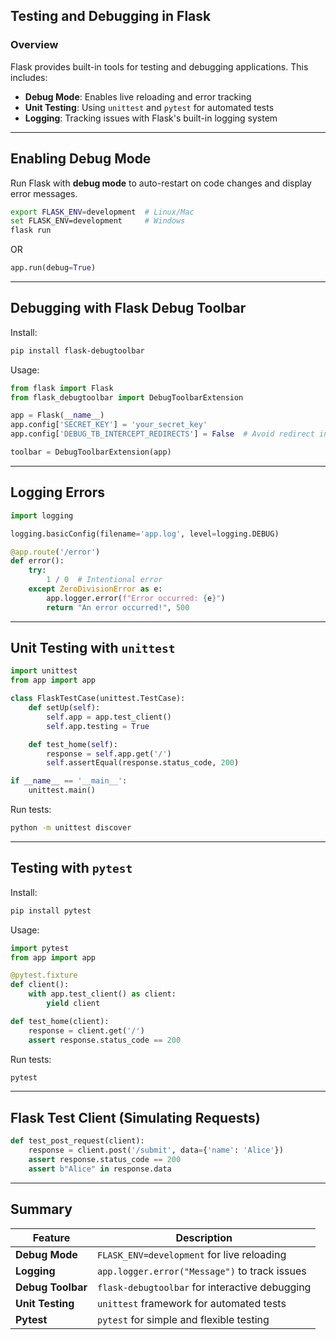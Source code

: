 ## Testing and Debugging in Flask  

### Overview  
Flask provides built-in tools for testing and debugging applications. This includes:  

- **Debug Mode**: Enables live reloading and error tracking  
- **Unit Testing**: Using `unittest` and `pytest` for automated tests  
- **Logging**: Tracking issues with Flask's built-in logging system  

---

## Enabling Debug Mode  
Run Flask with **debug mode** to auto-restart on code changes and display error messages.  

```sh
export FLASK_ENV=development  # Linux/Mac
set FLASK_ENV=development     # Windows
flask run
```
OR  
```python
app.run(debug=True)
```

---

## Debugging with Flask Debug Toolbar  
Install:  
```sh
pip install flask-debugtoolbar
```
Usage:  
```python
from flask import Flask
from flask_debugtoolbar import DebugToolbarExtension

app = Flask(__name__)
app.config['SECRET_KEY'] = 'your_secret_key'
app.config['DEBUG_TB_INTERCEPT_REDIRECTS'] = False  # Avoid redirect interception

toolbar = DebugToolbarExtension(app)
```

---

## Logging Errors  
```python
import logging

logging.basicConfig(filename='app.log', level=logging.DEBUG)

@app.route('/error')
def error():
    try:
        1 / 0  # Intentional error
    except ZeroDivisionError as e:
        app.logger.error(f"Error occurred: {e}")
        return "An error occurred!", 500
```

---

## Unit Testing with `unittest`  
```python
import unittest
from app import app

class FlaskTestCase(unittest.TestCase):
    def setUp(self):
        self.app = app.test_client()
        self.app.testing = True

    def test_home(self):
        response = self.app.get('/')
        self.assertEqual(response.status_code, 200)

if __name__ == '__main__':
    unittest.main()
```
Run tests:  
```sh
python -m unittest discover
```

---

## Testing with `pytest`  
Install:  
```sh
pip install pytest
```
Usage:  
```python
import pytest
from app import app

@pytest.fixture
def client():
    with app.test_client() as client:
        yield client

def test_home(client):
    response = client.get('/')
    assert response.status_code == 200
```
Run tests:  
```sh
pytest
```

---

## Flask Test Client (Simulating Requests)  
```python
def test_post_request(client):
    response = client.post('/submit', data={'name': 'Alice'})
    assert response.status_code == 200
    assert b"Alice" in response.data
```

---

## Summary  

| Feature | Description |
|---------|------------|
| **Debug Mode** | `FLASK_ENV=development` for live reloading |
| **Logging** | `app.logger.error("Message")` to track issues |
| **Debug Toolbar** | `flask-debugtoolbar` for interactive debugging |
| **Unit Testing** | `unittest` framework for automated tests |
| **Pytest** | `pytest` for simple and flexible testing |

